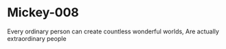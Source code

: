 # Mickey-008
Every ordinary person can create countless wonderful worlds, Are actually extraordinary people
